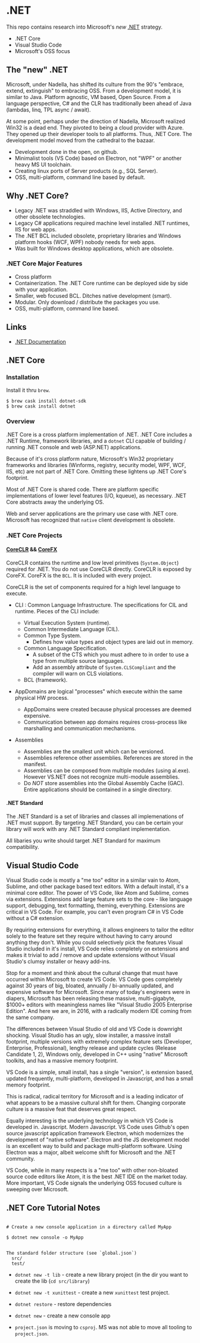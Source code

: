 # .NET

This repo contains research into Microsoft's *new* [.NET](https://github.com/Microsoft/dotnet) strategy.

* .NET Core
* Visual Studio Code
* Microsoft's OSS focus

## The "new" .NET

Microsoft, under Nadella, has shifted its culture from the 90's "embrace, extend, extinguish" to embracing OSS. From a development model, it is similar to Java. Platform agnostic, VM based, Open Source. From a language perspective, C# and the CLR has traditionally been ahead of Java (lambdas, linq, TPL async / await).

At some point, perhaps under the direction of Nadella, Microsoft realized Win32 is a dead end. They pivoted to being a cloud provider with Azure. They opened up their developer tools to all platforms. Thus, .NET Core. The development model moved from the cathedral to the bazaar.

* Development done in the open, on github.
* Minimalist tools (VS Code) based on Electron, not "WPF" or another heavy MS UI toolchain.
* Creating linux ports of Server products (e.g., SQL Server).
* OSS, multi-platform, command line based by default.

## Why .NET Core?

* Legacy .NET was straddled with Windows, IIS, Active Directory, and other obsolete technologies.
* Legacy C# applications required machine level installed .NET runtimes, IIS for web apps.
* The .NET BCL included obsolete, proprietary libraries and Windows platform hooks (WCF, WPF) nobody needs for web apps.
* Was built for Windows desktop applications, which are obsolete.

### .NET Core Major Features

* Cross platform
* Containerization. The .NET Core runtime can be deployed side by side with your application.
* Smaller, web focused BCL. Ditches native development (smart).
* Modular. Only download / distribute the packages you use.
* OSS, multi-platform, command line based.


## Links

* [.NET Documentation](https://docs.microsoft.com/en-us/dotnet/)

## .NET Core

### Installation

Install it thru `brew`.

```
$ brew cask install dotnet-sdk
$ brew cask install dotnet
```

### Overview

.NET Core is a cross platform implementation of .NET. .NET Core includes a .NET Runtime, framework libraries, and a `dotnet` CLI capable of building / running .NET console and web (ASP.NET) applications.

Because of it's cross platform nature, Microsoft's Win32 proprietary frameworks and libraries (Winforms, registry, security model, WPF, WCF, IIS, etc) are not part of .NET Core. Omitting these lightens up .NET Core's footprint.

Most of .NET Core is shared code. There are platform specific implementations of lower level features (I/O, kqueue), as necessary. .NET Core abstracts away the underlying OS.

Web and server applications are the primary use case with .NET core. Microsoft has recognized that `native` client development is obsolete.

### .NET Core Projects

#### [CoreCLR]() && [CoreFX]()

CoreCLR contains the runtime and low level primitives (`System.Object`) required for .NET. You do not use CoreCLR directly. CoreCLR is exposed by CoreFX. CoreFX is the `BCL`. It is included with every project.

CoreCLR is the set of components required for a high level language to execute.

* CLI : Common Language Infrastructure. The specifications for CIL and runtime. Pieces of the CLI include:
  * Virtual Execution System (runtime).
  * Common Intermediate Language (CIL).
  * Common Type System.
    * Defines how value types and object types are laid out in memory.
  * Common Language Specification.
    * A subset of the CTS which you must adhere to in order to use a type from multiple source languages.
    * Add an assembly attribute of `System.CLSCompliant` and the compiler will warn on CLS violations.
  * BCL (framework).

* AppDomains are logical "processes" which execute within the same physical HW process.
  * AppDomains were created because physical processes are deemed expensive.
  * Communication between app domains requires cross-process like marshalling and communication mechanisms.

* Assemblies
  * Assemblies are the smallest unit which can be versioned.
  * Assemblies reference other assemblies. References are stored in the manifest.
  * Assemblies can be composed from multiple modules (using al.exe). However VS.NET does not recognize multi-module assemblies.
  * Do *NOT* store assemblies into the Global Assembly Cache (GAC). Entire applications should be contained in a single directory.


#### .NET Standard

The .NET Standard is a set of libraries and classes all implemenations of .NET must support. By targeting .NET Standard, you can be certain your library will work with any .NET Standard compliant implementation.

All libaries you write should target .NET Standard for maximum compatibility.

## Visual Studio Code

Visual Studio code is mostly a "me too" editor in a similar vain to Atom, Sublime, and other package based text editors. With a default install, it's a minimal core editor. The power of VS Code, like Atom and Sublime, comes via extensions. Extensions add large feature sets to the core - like language support, debugging, text formatting, theming, everything. Extensions are critical in VS Code. For example, you can't even program C# in VS Code without a C# extension.

By requiring extensions for everything, it allows engineers to tailor the editor solely to the feature set they require without having to carry around anything they don't. While you could selectively pick the features Visual Studio included in it's install, VS Code relies completely on extensions and makes it trivial to add / remove and update extensions without Visual Studio's clumsy installer or heavy add-ins.

Stop for a moment and think about the cultural change that must have occurred within Microsoft to create VS Code. VS Code goes completely against 30 years of big, bloated, annually / bi-annually updated, and expensive software for Microsoft. Since many of today's engineers were in diapers, Microsoft has been releasing these massive, multi-gigabyte, $1000+ editors with meaningless names like "Visual Studio 2005 Enterprise Edition". And here we are, in 2016, with a radically modern IDE coming from the same company.

The differences between Visual Studio of old and VS Code is downright shocking. Visual Studio has an ugly, slow installer, a massive install footprint, multiple versions with extremely complex feature sets (Developer, Enterprise, Professional), lengthy release and update cycles (Release Candidate 1, 2), Windows only, developed in C++ using "native" Microsoft toolkits, and has a massive memory footprint.

VS Code is a simple, small install, has a single "version", is extension based, updated frequently, multi-platform, developed in Javascript, and has a small memory footprint.

This is radical, radical territory for Microsoft and is a leading indicator of what appears to be a massive cultural shift for them. Changing corporate culture is a massive feat that deserves great respect.

Equally interesting is the underlying technology in which VS Code is developed in. Javascript. Modern Javascript. VS Code uses Github's open source javascript application framework Electron, which modernizes the development of "native software". Electron and the JS development model is an excellent way to build and package multi-platform software. Using Electron was a major, albeit welcome shift for Microsoft and the .NET community.

VS Code, while in many respects is a "me too" with other non-bloated source code editors like Atom, it is the best .NET IDE on the market today. More important, VS Code signals the underlying OSS focused culture is sweeping over Microsoft.



## .NET Core Tutorial Notes

```

# Create a new console application in a directory called MyApp

$ dotnet new console -o MyApp


The standard folder structure (see `global.json`)
  src/
  test/
```

* `dotnet new -t lib` - create a new library project (in the dir you want to create the lib (`cd src/library`)
* `dotnet new -t xunittest` - create a new `xunittest` test project.
* `dotnet restore` - restore dependencies
* `dotnet new` - create a new console app

* `project.json` is moving to `csproj`. MS was not able to move all tooling to `project.json`.
